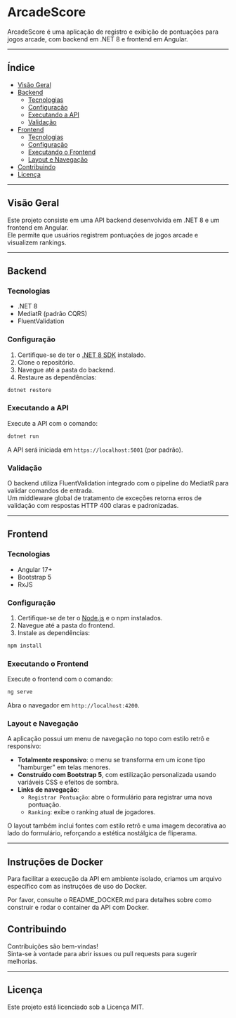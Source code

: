 
# ArcadeScore

ArcadeScore é uma aplicação de registro e exibição de pontuações para jogos arcade, com backend em .NET 8 e frontend em Angular.

---

## Índice

- [Visão Geral](#visão-geral)
- [Backend](#backend)
  - [Tecnologias](#tecnologias)
  - [Configuração](#configuração)
  - [Executando a API](#executando-a-api)
  - [Validação](#validação)
- [Frontend](#frontend)
  - [Tecnologias](#tecnologias-1)
  - [Configuração](#configuração-1)
  - [Executando o Frontend](#executando-o-frontend)
  - [Layout e Navegação](#layout-e-navegação)
- [Contribuindo](#contribuindo)
- [Licença](#licença)

---

## Visão Geral

Este projeto consiste em uma API backend desenvolvida em .NET 8 e um frontend em Angular.  
Ele permite que usuários registrem pontuações de jogos arcade e visualizem rankings.

---

## Backend

### Tecnologias

- .NET 8
- MediatR (padrão CQRS)
- FluentValidation

### Configuração

1. Certifique-se de ter o [.NET 8 SDK](https://dotnet.microsoft.com/en-us/download/dotnet/8.0) instalado.
2. Clone o repositório.
3. Navegue até a pasta do backend.
4. Restaure as dependências:

```bash
dotnet restore
```

### Executando a API

Execute a API com o comando:

```bash
dotnet run
```

A API será iniciada em `https://localhost:5001` (por padrão).

### Validação

O backend utiliza FluentValidation integrado com o pipeline do MediatR para validar comandos de entrada.  
Um middleware global de tratamento de exceções retorna erros de validação com respostas HTTP 400 claras e padronizadas.

---

## Frontend

### Tecnologias

- Angular 17+
- Bootstrap 5
- RxJS

### Configuração

1. Certifique-se de ter o [Node.js](https://nodejs.org/en/) e o npm instalados.
2. Navegue até a pasta do frontend.
3. Instale as dependências:

```bash
npm install
```

### Executando o Frontend

Execute o frontend com o comando:

```bash
ng serve
```

Abra o navegador em `http://localhost:4200`.

### Layout e Navegação

A aplicação possui um menu de navegação no topo com estilo retrô e responsivo:

- **Totalmente responsivo**: o menu se transforma em um ícone tipo "hamburger" em telas menores.
- **Construído com Bootstrap 5**, com estilização personalizada usando variáveis CSS e efeitos de sombra.
- **Links de navegação**:
  - `Registrar Pontuação`: abre o formulário para registrar uma nova pontuação.
  - `Ranking`: exibe o ranking atual de jogadores.

O layout também inclui fontes com estilo retrô e uma imagem decorativa ao lado do formulário, reforçando a estética nostálgica de fliperama.

---

## Instruções de Docker
Para facilitar a execução da API em ambiente isolado, criamos um arquivo específico com as instruções de uso do Docker.

Por favor, consulte o README_DOCKER.md para detalhes sobre como construir e rodar o container da API com Docker.

## Contribuindo

Contribuições são bem-vindas!  
Sinta-se à vontade para abrir issues ou pull requests para sugerir melhorias.

---

## Licença

Este projeto está licenciado sob a Licença MIT.
